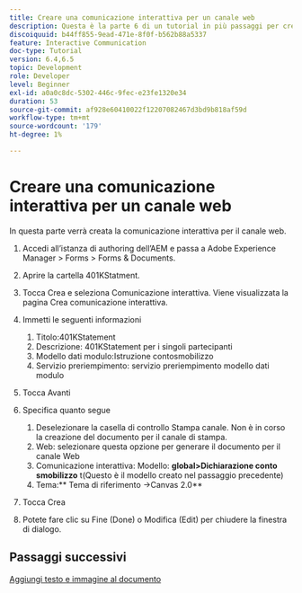 ```yaml
---
title: Creare una comunicazione interattiva per un canale web
description: Questa è la parte 6 di un tutorial in più passaggi per creare il tuo primo documento di comunicazione interattiva. In questa parte verrà creata la comunicazione interattiva per il canale web.
discoiquuid: b44ff855-9ead-471e-8f0f-b562b88a5337
feature: Interactive Communication
doc-type: Tutorial
version: 6.4,6.5
topic: Development
role: Developer
level: Beginner
exl-id: a0a0c8dc-5302-446c-9fec-e23fe1320e34
duration: 53
source-git-commit: af928e60410022f12207082467d3bd9b818af59d
workflow-type: tm+mt
source-wordcount: '179'
ht-degree: 1%

---
```


# Creare una comunicazione interattiva per un canale web

In questa parte verrà creata la comunicazione interattiva per il canale web.

1. Accedi all’istanza di authoring dell’AEM e passa a Adobe Experience Manager > Forms > Forms &amp; Documents.
1. Aprire la cartella 401KStatment.
1. Tocca Crea e seleziona Comunicazione interattiva. Viene visualizzata la pagina Crea comunicazione interattiva.
1. Immetti le seguenti informazioni

   1. Titolo:401KStatement
   1. Descrizione: 401KStatement per i singoli partecipanti
   1. Modello dati modulo:Istruzione contosmobilizzo
   1. Servizio preriempimento: servizio preriempimento modello dati modulo

1. Tocca Avanti
1. Specifica quanto segue

   1. Deselezionare la casella di controllo Stampa canale. Non è in corso la creazione del documento per il canale di stampa.
   1. Web: selezionare questa opzione per generare il documento per il canale Web
   1. Comunicazione interattiva: Modello: **global>Dichiarazione conto smobilizzo** t(Questo è il modello creato nel passaggio precedente)
   1. Tema:** Tema di riferimento ->Canvas 2.0**

1. Tocca Crea
1. Potete fare clic su Fine (Done) o Modifica (Edit) per chiudere la finestra di dialogo.

## Passaggi successivi

[Aggiungi testo e immagine al documento](./partseven.md)
